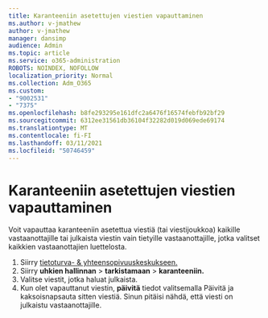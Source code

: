 ```yaml
---
title: Karanteeniin asetettujen viestien vapauttaminen
ms.author: v-jmathew
author: v-jmathew
manager: dansimp
audience: Admin
ms.topic: article
ms.service: o365-administration
ROBOTS: NOINDEX, NOFOLLOW
localization_priority: Normal
ms.collection: Adm_O365
ms.custom:
- "9002531"
- "7375"
ms.openlocfilehash: b8fe293295e161dfc2a6476f16574febfb92bf29
ms.sourcegitcommit: 6312ee31561db36104f32282d019d069ede69174
ms.translationtype: MT
ms.contentlocale: fi-FI
ms.lasthandoff: 03/11/2021
ms.locfileid: "50746459"
---
```

# <a name="release-quarantined-messages"></a>Karanteeniin asetettujen viestien vapauttaminen

Voit vapauttaa karanteeniin asetettua viestiä (tai viestijoukkoa) kaikille vastaanottajille tai julkaista viestin vain tietyille vastaanottajille, jotka valitset kaikkien vastaanottajien luettelosta.

1. Siirry [tietoturva- & yhteensopivuuskeskukseen.](https://go.microsoft.com/fwlink/p/?linkid=2077143)
2. Siirry **uhkien hallinnan**  >  **tarkistamaan**  >  **karanteeniin.**
3. Valitse viestit, jotka haluat julkaista.
4. Kun olet vapauttanut viestin, **päivitä** tiedot valitsemalla Päivitä ja kaksoisnapsauta sitten viestiä. Sinun pitäisi nähdä, että viesti on julkaistu vastaanottajille.
